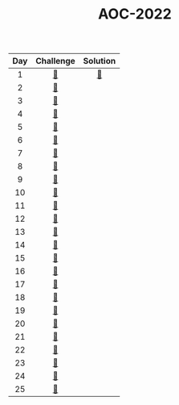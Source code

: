 # <p align="center"> AOC-2022 </p>
<br>

| Day | Challenge | Solution |
|:---:|:---:|:---:|
| 1 | [🎁](https://adventofcode.com/2022/day/1) | [🌟](./src/day01) | 
| 2 | [🎁](https://adventofcode.com/2022/day/2) | [](./src/day02) | 
| 3 | [🎁](https://adventofcode.com/2022/day/3) | [](./src/day03) | 
| 4 | [🎁](https://adventofcode.com/2022/day/4) | [](./src/day04)|
| 5 | [🎁](https://adventofcode.com/2022/day/5) | [](./src/day05) |
| 6 | [🎁](https://adventofcode.com/2022/day/6) | [](./src/day06) |
| 7 | [🎁](https://adventofcode.com/2022/day/7) | [](./src/day07) |
| 8 | [🎁](https://adventofcode.com/2022/day/8) | [](./src/day08) |
| 9 | [🎁](https://adventofcode.com/2022/day/9) | [](./src/day09) |
| 10 | [🎁](https://adventofcode.com/2022/day/10) | [](./src/day10) |
| 11 | [🎁](https://adventofcode.com/2022/day/11) | [](./src/day11) |
| 12 | [🎁](https://adventofcode.com/2022/day/12) | [](./src/day12) |
| 13 | [🎁](https://adventofcode.com/2022/day/13) | [](./src/day13) |
| 14 | [🎁](https://adventofcode.com/2022/day/14) | [](./src/day14) |
| 15 | [🎁](https://adventofcode.com/2022/day/15) | [](./src/day15) |
| 16 | [🎁](https://adventofcode.com/2022/day/16) | [](./src/day16) |
| 17 | [🎁](https://adventofcode.com/2022/day/17) | [](./src/day17) |
| 18 | [🎁](https://adventofcode.com/2022/day/18) | [](./src/day18) |
| 19 | [🎁](https://adventofcode.com/2022/day/19) | [](./src/day19) |
| 20 | [🎁](https://adventofcode.com/2022/day/20) | [](./src/day20) |
| 21 | [🎁](https://adventofcode.com/2022/day/21) | [](./src/day21) |
| 22 | [🎁](https://adventofcode.com/2022/day/22) | [](./src/day22) |
| 23 | [🎁](https://adventofcode.com/2022/day/23) | [](./src/day23) |
| 24 | [🎁](https://adventofcode.com/2022/day/24) | [](./src/day24) |
| 25 | [🎁](https://adventofcode.com/2022/day/25) | [](./src/day25) |
